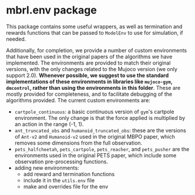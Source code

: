 # mbrl.env package
This package contains some useful wrappers, as well as termination and rewards 
functions that can be passed to `ModelEnv` to use for simulation, if needed.

Additionally, for completion, we provide a number of custom environments that have been 
used in the original papers of the algorithms we have implemented. The environments
are provided to match their original versions, with the only changes related to the 
Mujoco version (we only support 2.0). **Whenever possible, we suggest to use the 
standard implementations of these environments in libraries like `mujoco-gym`, 
`dmcontrol`, rather than using the environments in this folder**. These are mostly 
provided for completeness, and to facilitate debugging of the algorithms provided.
The current custom environments are:

* `cartpole_continuous`: a basic continuous version of `gym`'s cartpole environment. The
only change is that the force applied is multiplied by an action in the range (-1, 1).
* `ant_truncated_obs` and `humanoid_truncated_obs`: these are the versions of `Ant-v2` 
  and `Humanoid-v2` used in the original MBPO paper, which removes some dimensions 
  from the full observation.
* `pets_halfcheetah`, `pets_cartpole`, `pets_reacher`, and `pets_pusher` are the 
environments used in the original PETS paper, which include some observation 
  pre-processing functions.
* adding new environments: 
  * add reward and termination functions 
  * include it in the `utils.env` file
  * make and overrides file for the env
    
